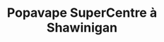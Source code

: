 ---
title: "Popavape SuperCentre à Shawinigan"
url: /shawinigan/popavape-supercentre-a-shawinigan/
shop: E-Zigaretten
---